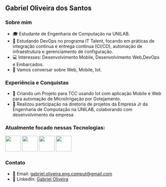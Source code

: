 ## Gabriel Oliveira dos Santos

### Sobre mim
- 🎓 Estudante de Engenharia de Computação na UNILAB.
- 📢 Estudando DevOps no programa IT Talent, focando em práticas de integração contínua e entrega contínua (CI/CD), automação de infraestrutura e gerenciamento de configuração.
- 💻 Interesses: Desenvolvimento Mobile, Desenvolvimento Web,DevOps e Embarcados.
- 💬 Vamos conversar sobre Web, Mobile, Iot.

### Experiência e Conquistas
- 🚀 Criando um Projeto para TCC usando Iot com aplicação Mobile e Web para automação de MicroIrrigação por Gotejamento.
- 💼 Realizou participação na diretoria de projetos da Empresa Jr da Engenharia de Computação na UNILAB, colaborando com desenvolvimento da empresa

### Atualmente focado nessas Tecnologias:
<div>
  <img wdth='50' height='50' src="https://cdn.jsdelivr.net/gh/devicons/devicon@latest/icons/androidstudio/androidstudio-original.svg" />
  <img wdth='50' height='50' src="https://cdn.jsdelivr.net/gh/devicons/devicon@latest/icons/arduino/arduino-original-wordmark.svg" />
  <img wdth='50' height='50' src="https://cdn.jsdelivr.net/gh/devicons/devicon@latest/icons/java/java-original.svg" />
  <img wdth='50' height='50' src="https://cdn.jsdelivr.net/gh/devicons/devicon@latest/icons/spring/spring-original.svg" />  
</div> 

### Contato

- 📧 Email: gabriel.oliveira.eng.comput@gmail.com
- 💼 LinkedIn: [Gabriel Oliveira](https://www.linkedin.com/in/gabriel-oliveira-5100b129b/)
